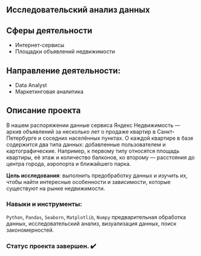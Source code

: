 ## Исследовательский анализ данных

## Сферы деятельности
* Интернет-сервисы
* Площадки объявлений недвижимости

## Направление деятельности:
- Data Analyst
- Маркетинговая аналитика

## Описание проекта

В нашем распоряжении данные сервиса Яндекс Недвижимость — архив объявлений за несколько лет о продаже квартир в Санкт-Петербурге и соседних населённых пунктах.
О каждой квартире в базе содержится два типа данных: добавленные пользователем и картографические. Например, к первому типу относятся площадь квартиры, её этаж и количество балконов, ко второму — расстояния до центра города, аэропорта и ближайшего парка. 

**Цель исследования**:
выполнить предобработку данных и изучить их, чтобы найти интересные особенности и зависимости, которые существуют на рынке недвижимости.

  ### Навыки и инструменты:
`Python`, `Pandas`, `Seaborn`, `Matplotlib`, `Numpy`
предварительная обработка данных, исследовательский анализ, визуализация данных, поиск закономерностей.

### Статус проекта завершен. :heavy_check_mark:
